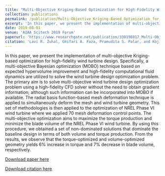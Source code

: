 ```yaml
---
title: "Multi-Objective Kriging-Based Optimization for High-Fidelity Wind Turbine Design"
collection: publications
permalink: /publication/Multi-Objective_Kriging-Based_Optimization_for_High-Fidelity_Wind_Turbine_Design
excerpt: 'In this paper, we present the implementation of multi-objective Kriging-based optimization for high-fidelity wind turbine design. Specifically, a multi-objective Bayesian optimization (MOBO) technique based on expected hypervolume improvement and high-fidelity computational fluid dynamics are utilized to solve the wind turbine design optimization problem. The primary aim is to solve multi-objective wind turbine design optimization problem using a high-fidelity CFD solver without the need to obtain gradient information; although such information can be incorporated into MOBO if available. The radial basis function-based mesh deformation technique is applied to simultaneously deform the mesh and wind turbine geometry. This set of methodologies is then applied to the optimization of NREL Phase VI wind turbine where we applied 70 mesh deformation control points. The multi-objective optimization aims to maximize the torque production and minimize the blade volume of the NREL Phase VI wind turbine. By using this procedure, we obtained a set of non-dominated solutions that dominate the baseline design in terms of both volume and torque production.'
date: 2019-08-01
venue: 'AIAA Scitech 2019 Forum'
paperurl: 'https://www.researchgate.net/publication/330198817_Multi-Objective_Kriging-Based_Optimization_for_High-Fidelity_Wind_Turbine_Design'
citation: 'Lavi R. Zuhal, Ghifari A. Faza, Pramudita S. Palar, and Koji Shimoyama. Multi-Objective Kriging-Based Optimization for High-Fidelity Wind Turbine Design. In AIAA Scitech 2019 Forum, AIAA SciTech Forum. American Institute of Aeronautics and Astronautics, January 2019.'
---
```

In this paper, we present the implementation of multi-objective Kriging-based optimization for high-fidelity wind turbine design. Specifically, a multi-objective Bayesian optimization (MOBO) technique based on expected hypervolume improvement and high-fidelity computational fluid dynamics are utilized to solve the wind turbine design optimization problem. The primary aim is to solve multi-objective wind turbine design optimization problem using a high-fidelity CFD solver without the need to obtain gradient information; although such information can be incorporated into MOBO if available. The radial basis function-based mesh deformation technique is applied to simultaneously deform the mesh and wind turbine geometry. This set of methodologies is then applied to the optimization of NREL Phase VI wind turbine where we applied 70 mesh deformation control points. The multi-objective optimization aims to maximize the torque production and minimize the blade volume of the NREL Phase VI wind turbine. By using this procedure, we obtained a set of non-dominated solutions that dominate the baseline design in terms of both volume and torque production. From the results, we observe that the torque-optimized and volume-optimized geometry yields 6% increase in torque and 7% decrease in blade volume, respectively.

[Download paper here](https://www.researchgate.net/publication/330198817_Multi-Objective_Kriging-Based_Optimization_for_High-Fidelity_Wind_Turbine_Design)

[Download citation here](https://arc.aiaa.org/action/showCitFormats?doi=10.2514%2F6.2019-0539)
